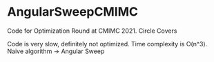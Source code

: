 # AngularSweepCMIMC
Code for Optimization Round at CMIMC 2021. Circle Covers 


Code is very slow, definitely not optimized. Time complexity is O(n^3). Naive algorithm -> Angular Sweep
